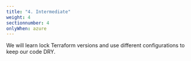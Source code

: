 ```yaml
---
title: "4. Intermediate"
weight: 4
sectionnumber: 4
onlyWhen: azure
---
```


We will learn lock Terraform versions and use different configurations to keep our code DRY.
